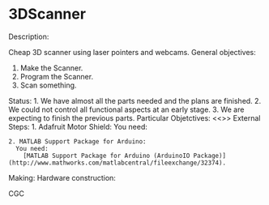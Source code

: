 3DScanner
=========
Description:

  Cheap 3D scanner using laser pointers and webcams.
General objectives:
  1. Make the Scanner.
  2. Program the Scanner.
  3. Scan something.

  Status:
    1. We have almost all the parts needed and the plans are finished.
    2. We could not control all functional aspects at an early stage.
    3. We are expecting to finish the previous parts.
Particular Objetctives:
  <<>>
External Steps:
    1. Adafruit Motor Shield:
      You need:
      
    2. MATLAB Support Package for Arduino:
      You need: 
        [MATLAB Support Package for Arduino (ArduinoIO Package)] (http://www.mathworks.com/matlabcentral/fileexchange/32374).
Making:
  Hardware construction: 
   
  
CGC

